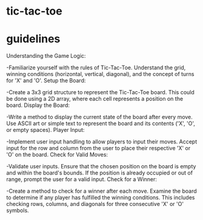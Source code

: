 # tic-tac-toe

# guidelines
Understanding the Game Logic:

-Familiarize yourself with the rules of Tic-Tac-Toe. Understand the grid, winning conditions (horizontal, vertical, diagonal), and the concept of turns for 'X' and 'O'.
Setup the Board:

-Create a 3x3 grid structure to represent the Tic-Tac-Toe board. This could be done using a 2D array, where each cell represents a position on the board.
Display the Board:

-Write a method to display the current state of the board after every move. Use ASCII art or simple text to represent the board and its contents ('X', 'O', or empty spaces).
Player Input:

-Implement user input handling to allow players to input their moves. Accept input for the row and column from the user to place their respective 'X' or 'O' on the board.
Check for Valid Moves:

-Validate user inputs. Ensure that the chosen position on the board is empty and within the board's bounds. If the position is already occupied or out of range, prompt the user for a valid input.
Check for a Winner:

-Create a method to check for a winner after each move. Examine the board to determine if any player has fulfilled the winning conditions. This includes checking rows, columns, and diagonals for three consecutive 'X' or 'O' symbols.
